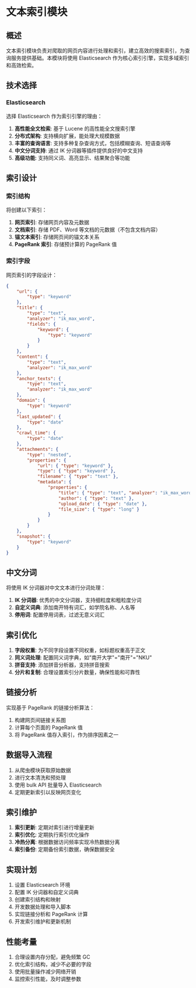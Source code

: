 # 文本索引模块

## 概述

文本索引模块负责对爬取的网页内容进行处理和索引，建立高效的搜索索引，为查询服务提供基础。本模块将使用 Elasticsearch 作为核心索引引擎，实现多域索引和高效检索。

## 技术选择

### Elasticsearch

选择 Elasticsearch 作为索引引擎的理由：

1. **高性能全文检索**: 基于 Lucene 的高性能全文搜索引擎
2. **分布式架构**: 支持横向扩展，能处理大规模数据
3. **丰富的查询语言**: 支持多种复杂查询方式，包括模糊查询、短语查询等
4. **中文分词支持**: 通过 IK 分词器等插件提供良好的中文支持
5. **高级功能**: 支持同义词、高亮显示、结果聚合等功能

## 索引设计

### 索引结构

将创建以下索引：

1. **网页索引**: 存储网页内容及元数据
2. **文档索引**: 存储 PDF、Word 等文档的元数据（不包含文档内容）
3. **锚文本索引**: 存储网页间的锚文本关系
4. **PageRank 索引**: 存储预计算的 PageRank 值

### 索引字段

网页索引的字段设计：

```json
{
    "url": {
        "type": "keyword"
    },
    "title": {
        "type": "text",
        "analyzer": "ik_max_word",
        "fields": {
            "keyword": {
                "type": "keyword"
            }
        }
    },
    "content": {
        "type": "text",
        "analyzer": "ik_max_word"
    },
    "anchor_texts": {
        "type": "text",
        "analyzer": "ik_max_word"
    },
    "domain": {
        "type": "keyword"
    },
    "last_updated": {
        "type": "date"
    },
    "crawl_time": {
        "type": "date"
    },
    "attachments": {
        "type": "nested",
        "properties": {
            "url": { "type": "keyword" },
            "type": { "type": "keyword" },
            "filename": { "type": "text" },
            "metadata": {
                "properties": {
                    "title": { "type": "text", "analyzer": "ik_max_word" },
                    "author": { "type": "text" },
                    "upload_date": { "type": "date" },
                    "file_size": { "type": "long" }
                }
            }
        }
    },
    "snapshot": {
        "type": "keyword"
    }
}
```

## 中文分词

将使用 IK 分词器对中文文本进行分词处理：

1. **IK 分词器**: 优秀的中文分词器，支持细粒度和粗粒度分词
2. **自定义词典**: 添加南开特有词汇，如学院名称、人名等
3. **停用词**: 配置停用词表，过滤无意义词汇

## 索引优化

1. **字段权重**: 为不同字段设置不同权重，如标题权重高于正文
2. **同义词处理**: 配置同义词字典，如"南开大学"="南开"="NKU"
3. **拼音支持**: 添加拼音分析器，支持拼音搜索
4. **分片和复制**: 合理设置索引分片数量，确保性能和可靠性

## 链接分析

实现基于 PageRank 的链接分析算法：

1. 构建网页间链接关系图
2. 计算每个页面的 PageRank 值
3. 将 PageRank 值存入索引，作为排序因素之一

## 数据导入流程

1. 从爬虫模块获取原始数据
2. 进行文本清洗和预处理
3. 使用 bulk API 批量导入 Elasticsearch
4. 定期更新索引以反映网页变化

## 索引维护

1. **索引更新**: 定期对索引进行增量更新
2. **索引优化**: 定期执行索引优化操作
3. **冷热分离**: 根据数据访问频率实现冷热数据分离
4. **索引备份**: 定期备份索引数据，确保数据安全

## 实现计划

1. 设置 Elasticsearch 环境
2. 配置 IK 分词器和自定义词典
3. 创建索引结构和映射
4. 开发数据处理和导入脚本
5. 实现链接分析和 PageRank 计算
6. 开发索引维护和更新机制

## 性能考量

1. 合理设置内存分配，避免频繁 GC
2. 优化索引结构，减少不必要的字段
3. 使用批量操作减少网络开销
4. 监控索引性能，及时调整参数
